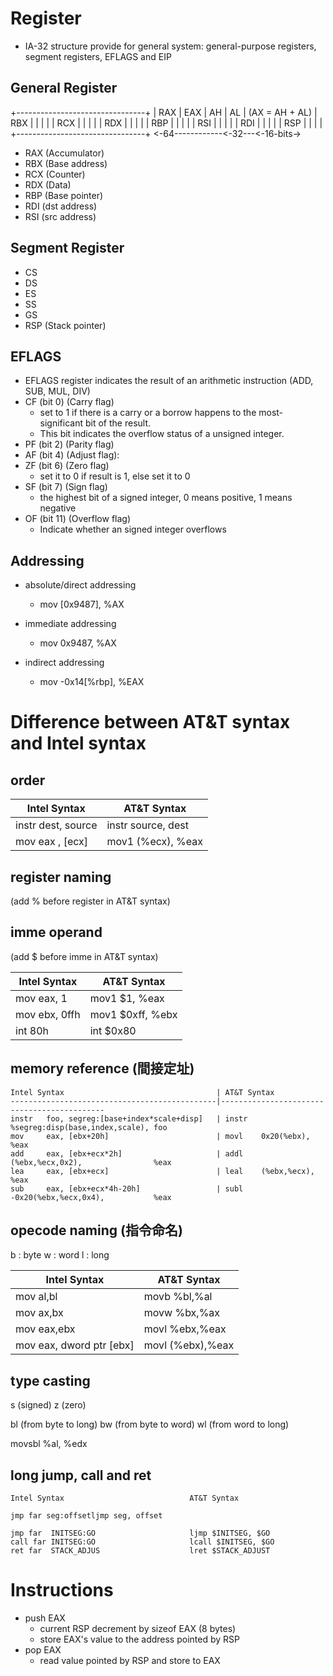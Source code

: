 # Register
* IA-32 structure provide for general system: general-purpose registers, segment registers, EFLAGS and EIP
## General Register
+--------------------------------+
| RAX           | EAX  | AH | AL | 	(AX = AH + AL)
| RBX           |      |    |    |
| RCX           |      |    |    |
| RDX           |      |    |    |
| RBP           |      |    |    |
| RSI           |      |    |    |
| RDI           |      |    |    |
| RSP           |      |    |    |
+--------------------------------+
<-64------------<-32---<-16-bits->

* RAX (Accumulator)
* RBX (Base address)
* RCX (Counter)
* RDX (Data)
* RBP (Base pointer)
* RDI (dst address)
* RSI (src address)

## Segment Register
* CS
* DS
* ES
* SS
* GS	
* RSP (Stack pointer)

## EFLAGS
* EFLAGS register indicates the result of an arithmetic instruction (ADD, SUB, MUL, DIV) 
* CF (bit 0) (Carry flag)
	* set to 1 if there is a carry or a borrow happens to the most-significant bit of the result.
	* This bit indicates the overflow status of a unsigned integer.
* PF (bit 2) (Parity flag)
* AF (bit 4) (Adjust flag): 
* ZF (bit 6) (Zero flag)
	* set it to 0 if result is 1, else set it to 0
* SF (bit 7) (Sign flag)
	* the highest bit of a signed integer, 0 means positive, 1 means negative
* OF (bit 11) (Overflow flag)
	* Indicate whether an signed integer overflows

## Addressing
* absolute/direct addressing
    * mov [0x9487], %AX

* immediate addressing
    * mov 0x9487, %AX

* indirect addressing
    * mov -0x14[%rbp], %EAX


# Difference between AT&T syntax and Intel syntax
## order
Intel Syntax             | AT&T Syntax
-------------------------|----------------------
instr    dest, source    | instr    source, dest
mov      eax , [ecx]     | mov1     (%ecx), %eax

## register naming
(add % before register in AT&T syntax)

## imme operand
(add $ before imme in AT&T syntax)

Intel Syntax             | AT&T Syntax
-------------------------|----------------------
mov    eax, 1            | mov1    $1, %eax
mov    ebx, 0ffh         | mov1    $0xff, %ebx
int    80h               | int     $0x80

## memory reference (間接定址)
```
Intel Syntax                                  | AT&T Syntax
----------------------------------------------|--------------------------------------------
instr   foo, segreg:[base+index*scale+disp]   | instr   %segreg:disp(base,index,scale), foo
mov     eax, [ebx+20h]                        | movl    0x20(%ebx),                     %eax
add     eax, [ebx+ecx*2h]                     | addl    (%ebx,%ecx,0x2),                %eax
lea     eax, [ebx+ecx]                        | leal    (%ebx,%ecx),                    %eax
sub     eax, [ebx+ecx*4h-20h]                 | subl    -0x20(%ebx,%ecx,0x4),           %eax
```

## opecode naming (指令命名)
b : byte
w : word
l : long

Intel Syntax                          | AT&T Syntax
--------------------------------------|---------------------
mov     al,bl                         | movb    %bl,%al
mov     ax,bx                         | movw    %bx,%ax
mov     eax,ebx                       | movl    %ebx,%eax
mov     eax, dword ptr [ebx]          | movl    (%ebx),%eax

## type casting
s  (signed)
z  (zero)
 
bl (from byte to long) 
bw (from byte to word) 
wl (from word to long)

movsbl %al, %edx

## long jump, call and ret
```
Intel Syntax                            AT&T Syntax

jmp far seg:offsetljmp seg, offset

jmp far  INITSEG:GO                     ljmp $INITSEG, $GO
call far INITSEG:GO                     lcall $INITSEG, $GO
ret far	 STACK_ADJUS                    lret $STACK_ADJUST
```

# Instructions

* push EAX
    * current RSP decrement by sizeof EAX (8 bytes)
    * store EAX's value to the address pointed by RSP
* pop EAX
    * read value pointed by RSP and store to EAX
